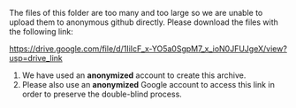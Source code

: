 The files of this folder are too many and too large so we are unable to upload them to anonymous github directly.
Please download the files with the following link:

https://drive.google.com/file/d/1IiIcF_x-YO5a0SgpM7_x_ioN0JFUJgeX/view?usp=drive_link

1. We have used an **anonymized** account to create this archive.
2. Please also use an **anonymized** Google account to access this link in order to preserve the double-blind process.